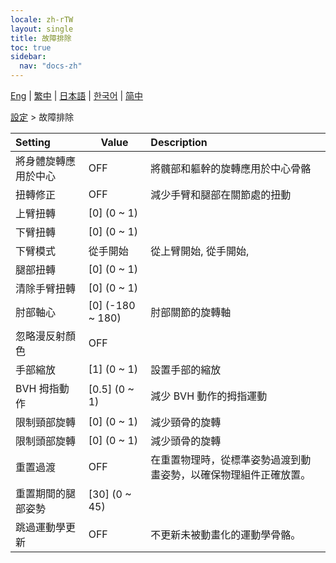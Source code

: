 ```yaml
---
locale: zh-rTW
layout: single
title: 故障排除
toc: true
sidebar:
  nav: "docs-zh"
---
```

[Eng](/dancexr/menu/2025.4/actor/troubleshooting) | [繁中](/tw/dancexr/menu/2025.4/actor/troubleshooting) | [日本語](/jp/dancexr/menu/2025.4/actor/troubleshooting) | [한국어](/kr/dancexr/menu/2025.4/actor/troubleshooting) | [简中](/zh/dancexr/menu/2025.4/actor/troubleshooting)

[設定](../menu#設定) > 故障排除



| Setting | Value | Description |
| :--- | --- | :--- |
| 將身體旋轉應用於中心 | OFF | 將髖部和軀幹的旋轉應用於中心骨骼
| 扭轉修正 | OFF | 減少手臂和腿部在關節處的扭動
| 上臂扭轉 | [0] (0 ~ 1) | 
| 下臂扭轉 | [0] (0 ~ 1) | 
| 下臂模式 | 從手開始 | 從上臂開始, 從手開始, 
| 腿部扭轉 | [0] (0 ~ 1) | 
| 清除手臂扭轉 | [0] (0 ~ 1) | 
| 肘部軸心 | [0] (-180 ~ 180) | 肘部關節的旋轉軸
| 忽略漫反射顏色 | OFF | 
| 手部縮放 | [1] (0 ~ 1) | 設置手部的縮放
| BVH 拇指動作 | [0.5] (0 ~ 1) | 減少 BVH 動作的拇指運動
| 限制頸部旋轉 | [0] (0 ~ 1) | 減少頸骨的旋轉
| 限制頭部旋轉 | [0] (0 ~ 1) | 減少頭骨的旋轉
| 重置過渡 | OFF | 在重置物理時，從標準姿勢過渡到動畫姿勢，以確保物理組件正確放置。
| 重置期間的腿部姿勢 | [30] (0 ~ 45) | 
| 跳過運動學更新 | OFF | 不更新未被動畫化的運動學骨骼。
